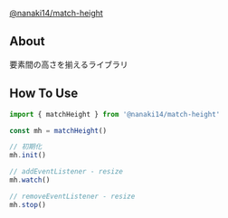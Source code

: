 [@nanaki14/match-height](npmjs.com/package/@nanaki14/match-height)

## About

要素間の高さを揃えるライブラリ

## How To Use

```js
import { matchHeight } from '@nanaki14/match-height'

const mh = matchHeight()

// 初期化
mh.init()

// addEventListener - resize
mh.watch()

// removeEventListener - resize
mh.stop()
```
